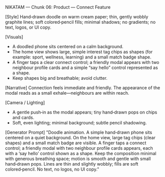 NIKATAM — Chunk 06: Product — Connect Feature

[Style]
Hand‑drawn doodle on warm cream paper; thin, gently wobbly graphite lines; soft colored‑pencil fills; minimal shadows; no gradients; no text, logos, or UI copy.

[Visuals]
- A doodled phone sits centered on a calm background.
- The home view shows large, simple interest tag chips as shapes (for example: sport, wellness, learning) and a small match badge shape.
- A finger taps a clear connect control; a friendly modal appears with two neighbour profile cards and a simple “say hello” control represented as a shape.
- Keep shapes big and breathable; avoid clutter.

[Narrative]
Connection feels immediate and friendly. The appearance of the modal reads as a small exhale—neighbours are within reach.

[Camera / Lighting]
- A gentle push‑in as the modal appears; tiny hand‑drawn pops on chips and cards.
- Soft, even lighting; minimal background; subtle pencil shadowing.

[Generator Prompt]
"Doodle animation. A simple hand‑drawn phone sits centered on a quiet background. On the home view, large tag chips (clear shapes) and a small match badge are visible. A finger taps a connect control; a friendly modal with two neighbour profile cards appears, each with a ‘say hello’ control shown as a shape. Keep the composition minimal with generous breathing space; motion is smooth and gentle with small hand‑drawn pops. Lines are thin and slightly wobbly; fills are soft colored‑pencil. No text, no logos, no UI copy."

 